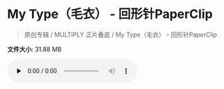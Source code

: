 # My Type（毛衣） - 回形针PaperClip

> 原创专辑 / MULTIPLY 正片叠底 / My Type（毛衣） - 回形针PaperClip

**文件大小**: 31.88 MB

<audio preload="none" controls><source src="https://file.hsyhx.top/video/原创专辑/MULTIPLY 正片叠底/My Type（毛衣） - 回形针PaperClip.flac" type="audio/mpeg">🤔 您的浏览器不支持此音频格式</audio>